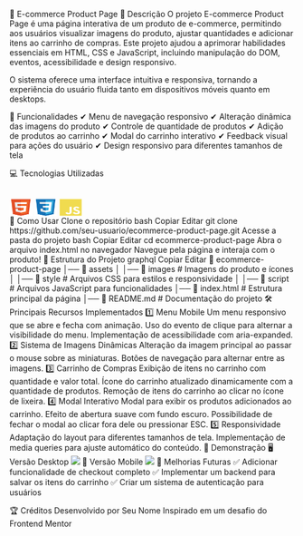 🛒 E-commerce Product Page
📜 Descrição
O projeto E-commerce Product Page é uma página interativa de um produto de e-commerce, permitindo aos usuários visualizar imagens do produto, ajustar quantidades e adicionar itens ao carrinho de compras. Este projeto ajudou a aprimorar habilidades essenciais em HTML, CSS e JavaScript, incluindo manipulação do DOM, eventos, acessibilidade e design responsivo.

O sistema oferece uma interface intuitiva e responsiva, tornando a experiência do usuário fluida tanto em dispositivos móveis quanto em desktops.

🌟 Funcionalidades
✔ Menu de navegação responsivo
✔ Alteração dinâmica das imagens do produto
✔ Controle de quantidade de produtos
✔ Adição de produtos ao carrinho
✔ Modal do carrinho interativo
✔ Feedback visual para ações do usuário
✔ Design responsivo para diferentes tamanhos de tela

💻 Tecnologias Utilizadas
<div style="display: inline_block"><br> <img align="center" alt="HTML5" height="30" width="40" src="https://raw.githubusercontent.com/devicons/devicon/master/icons/html5/html5-original.svg"> <img align="center" alt="CSS3" height="30" width="40" src="https://raw.githubusercontent.com/devicons/devicon/master/icons/css3/css3-original.svg"> <img align="center" alt="JavaScript" height="30" width="40" src="https://raw.githubusercontent.com/devicons/devicon/master/icons/javascript/javascript-plain.svg"> </div>
🎯 Como Usar
Clone o repositório
bash
Copiar
Editar
git clone https://github.com/seu-usuario/ecommerce-product-page.git
Acesse a pasta do projeto
bash
Copiar
Editar
cd ecommerce-product-page
Abra o arquivo index.html no navegador
Navegue pela página e interaja com o produto!
📂 Estrutura do Projeto
graphql
Copiar
Editar
📁 ecommerce-product-page
│── 📁 assets
│   │── 📁 images        # Imagens do produto e ícones
│   │── 📁 style         # Arquivos CSS para estilos e responsividade
│   │── 📁 script        # Arquivos JavaScript para funcionalidades
│── 📄 index.html        # Estrutura principal da página
│── 📄 README.md         # Documentação do projeto
🛠 Principais Recursos Implementados
1️⃣ Menu Mobile
Um menu responsivo que se abre e fecha com animação.
Uso do evento de clique para alternar a visibilidade do menu.
Implementação de acessibilidade com aria-expanded.
2️⃣ Sistema de Imagens Dinâmicas
Alteração da imagem principal ao passar o mouse sobre as miniaturas.
Botões de navegação para alternar entre as imagens.
3️⃣ Carrinho de Compras
Exibição de itens no carrinho com quantidade e valor total.
Ícone do carrinho atualizado dinamicamente com a quantidade de produtos.
Remoção de itens do carrinho ao clicar no ícone de lixeira.
4️⃣ Modal Interativo
Modal para exibir os produtos adicionados ao carrinho.
Efeito de abertura suave com fundo escuro.
Possibilidade de fechar o modal ao clicar fora dele ou pressionar ESC.
5️⃣ Responsividade
Adaptação do layout para diferentes tamanhos de tela.
Implementação de media queries para ajuste automático do conteúdo.
📸 Demonstração
🖥️ Versão Desktop
<img src="assets/images/desktop-preview.png" width="800px">
📱 Versão Mobile
<img src="assets/images/mobile-preview.png" width="400px">
🚀 Melhorias Futuras
✅ Adicionar funcionalidade de checkout completo
✅ Implementar um backend para salvar os itens do carrinho
✅ Criar um sistema de autenticação para usuários

🏆 Créditos
Desenvolvido por Seu Nome
Inspirado em um desafio do Frontend Mentor
